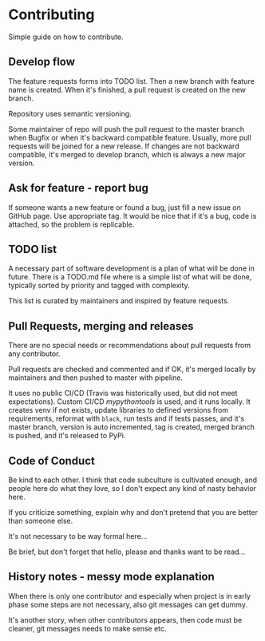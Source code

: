 # Contributing

Simple guide on how to contribute.

## Develop flow

The feature requests forms into TODO list. Then a new branch with feature name is created. When it's finished, a pull request is created on the new branch.

Repository uses semantic versioning. 

Some maintainer of repo will push the pull request to the master branch when Bugfix or when it's backward compatible feature. Usually, more pull requests will be joined for a new release. If changes are not backward compatible, it's merged to develop branch, which is always a new major version.


## Ask for feature - report bug

If someone wants a new feature or found a bug, just fill a new issue on GitHub page. Use appropriate tag. It would be nice that if it's a bug, code is attached, so the problem is replicable.


## TODO list

A necessary part of software development is a plan of what will be done in future. There is a TODO.md file where is a simple list of what will be done, typically sorted by priority and tagged with complexity.

This list is curated by maintainers and inspired by feature requests.


## Pull Requests, merging and releases

There are no special needs or recommendations about pull requests from any contributor.

Pull requests are checked and commented and if OK, it's merged locally by maintainers and then pushed to master with pipeline.

It uses no public CI/CD (Travis was historically used, but did not meet expectations). Custom CI/CD *mypythontools* is used, and it runs locally. It creates venv if not exists, update libraries to defined versions from requirements, reformat with `black`, run tests and if tests passes, and it's master branch, version is auto incremented, tag is created, merged branch is pushed, and it's released to PyPi.


## Code of Conduct

Be kind to each other. I think that code subculture is cultivated enough, and people here do what they love, so I don't expect any kind of nasty behavior here.

If you criticize something, explain why and don't pretend that you are better than someone else.

It's not necessary to be way formal here...

Be brief, but don't forget that hello, please and thanks want to be read...


## History notes - messy mode explanation

When there is only one contributor and especially when project is in early phase some steps are not necessary, also git messages can get dummy.

It's another story, when other contributors appears, then code must be cleaner, git messages needs to make sense etc.